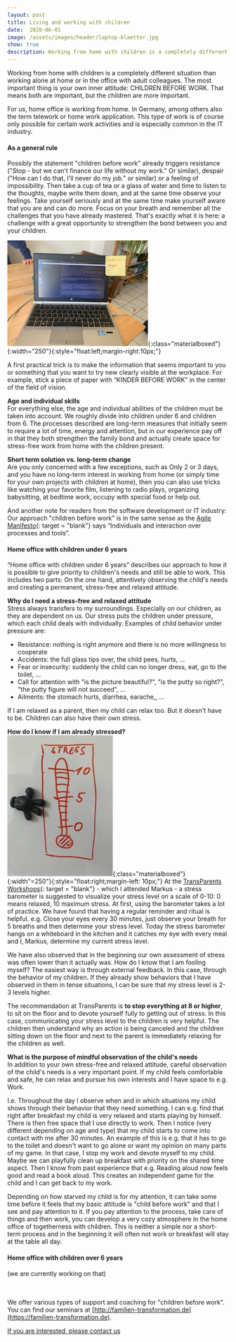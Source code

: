 ```yaml
---
layout: post
title: Living and working with children
date:  2020-06-01
image: /assets/images/header/laptop-blaetter.jpg
show: true
description: Working from home with children is a completely different situation than working alone at home or in the office with adult colleagues.
---
```


Working from home with children is a completely different situation than working alone at home or in the office with adult colleagues. The most important thing is your own inner attitude: CHILDREN BEFORE WORK. That means both are important, but the children are more important.

For us, home office is working from home. In Germany, among others also the term telework or home work application. This type of work is of course only possible for certain work activities and is especially common in the IT industry.


#### As a general rule
Possibly the statement "children before work" already triggers resistance ("Stop - but we can't finance our life without my work." Or similar), despair ("How can I do that, I'll never do my job." or similar) or a feeling of impossibility.
Then take a cup of tea or a glass of water and time to listen to the thoughts, maybe write them down, and at the same time observe your feelings. Take yourself seriously and at the same time make yourself aware that you are and can do more. Focus on your breath and remember all the challenges that you have already mastered.
That's exactly what it is here: a challenge with a great opportunity to strengthen the bond between you and your children.

![Kinder vor Arbeit](/assets/images/kindervorarbeit.jpg){:class="materialboxed"}{:width="250"}{:style="float:left;margin-right:10px;"}

A first practical trick is to make the information that seems important to you or something that you want to try new clearly visible at the workplace. For example, stick a piece of paper with “KINDER BEFORE WORK” in the center of the field of vision.


**Age and individual skills** <br>
For everything else, the age and individual abilities of the children must be taken into account. We roughly divide into children under 6 and children from 6.
The processes described are long-term measures that initially seem to require a lot of time, energy and attention, but in our experience pay off in that they both strengthen the family bond and actually create space for stress-free work from home with the children present.

**Short term solution vs. long-term change** <br>
Are you only concerned with a few exceptions, such as Only 2 or 3 days, and you have no long-term interest in working from home (or simply time for your own projects with children at home), then you can also use tricks like watching your favorite film, listening to radio plays, organizing babysitting, at bedtime work, occupy with special food or help out.

And another note for readers from the software development or IT industry: Our approach "children before work" is in the same sense as the [Agile Manifesto](https://agilemanifesto.org/){: target = "blank"} says “Individuals and interaction over processes and tools”.


#### Home office with children under 6 years
“Home office with children under 6 years” describes our approach to how it is possible to give priority to children's needs and still be able to work. This includes two parts: On the one hand, attentively observing the child's needs and creating a permanent, stress-free and relaxed attitude.

**Why do I need a stress-free and relaxed attitude** <br>
Stress always transfers to my surroundings. Especially on our children, as they are dependent on us. Our stress puts the children under pressure, which each child deals with individually. Examples of child behavior under pressure are:
<ul>
  <li style = "list-style-type: disc;"> Resistance: nothing is right anymore and there is no more willingness to cooperate </li>
  <li style = "list-style-type: disc;"> Accidents: the full glass tips over, the child pees, hurts, ... </li>
  <li style = "list-style-type: disc;"> Fear or insecurity: suddenly the child can no longer dress, eat, go to the toilet, ... </li>
  <li style = "list-style-type: disc;"> Call for attention with "is the picture beautiful?", "is the putty so right?", "the putty figure will not succeed", ... </li>
  <li style = "list-style-type: disc;"> Ailments: the stomach hurts, diarrhea, earache,, ... </li>
</ul>
If I am relaxed as a parent, then my child can relax too. But it doesn't have to be. Children can also have their own stress.

**How do I know if I am already stressed?** <br>
![Stressbarometer](/assets/images/stressbaro.jpg){:class="materialboxed"}{:width"=250"}{:style="float:right;margin-left: 10px;"}
At the [TransParents Workshops](http://www.transparents.net){: target = "blank"} - which I attended Markus - a stress barometer is suggested to visualize your stress level on a scale of 0-10: 0 means relaxed, 10 maximum stress. At first, using the barometer takes a lot of practice. We have found that having a regular reminder and ritual is helpful. e.g. Close your eyes every 30 minutes, just observe your breath for 5 breaths and then determine your stress level. Today the stress barometer hangs on a whiteboard in the kitchen and it catches my eye with every meal and I, Markus, determine my current stress level.

We have also observed that in the beginning our own assessment of stress was often lower than it actually was. How do I know that I am fooling myself? The easiest way is through external feedback. In this case, through the behavior of my children. If they already show behaviors that I have observed in them in tense situations, I can be sure that my stress level is 2-3 levels higher.

The recommendation at TransParents is **to stop everything at 8 or higher**, to sit on the floor and to devote yourself fully to getting out of stress. In this case, communicating your stress level to the children is very helpful. The children then understand why an action is being canceled and the children sitting down on the floor and next to the parent is immediately relaxing for the children as well.

**What is the purpose of mindful observation of the child's needs** <br>
In addition to your own stress-free and relaxed attitude, careful observation of the child's needs is a very important point. If my child feels comfortable and safe, he can relax and pursue his own interests and I have space to e.g. Work.

I.e. Throughout the day I observe when and in which situations my child shows through their behavior that they need something. I can e.g. find that right after breakfast my child is very relaxed and starts playing by himself. There is then free space that I use directly to work. Then I notice (very different depending on age and type) that my child starts to come into contact with me after 30 minutes. An example of this is e.g. that it has to go to the toilet and doesn't want to go alone or want my opinion on many parts of my game. In that case, I stop my work and devote myself to my child. Maybe we can playfully clean up breakfast with priority on the shared time aspect. Then I know from past experience that e.g. Reading aloud now feels good and read a book aloud. This creates an independent game for the child and I can get back to my work.

Depending on how starved my child is for my attention, it can take some time before it feels that my basic attitude is "child before work" and that I see and pay attention to it. If you pay attention to the process, take care of things and then work, you can develop a very cozy atmosphere in the home office of togetherness with children. This is neither a simple nor a short-term process and in the beginning it will often not work or breakfast will stay at the table all day.

#### Home office with children over 6 years
(we are currently working on that)

<br> <br>
We offer various types of support and coaching for "children before work". You can find our seminars at [http://familien-transformation.de](https://familien-transformation.de).

<a class="waves-effect waves-light btn-large" href="mailto: towardssburgsite.email Genealogie" target="blank"> If you are interested, please contact us </a>
